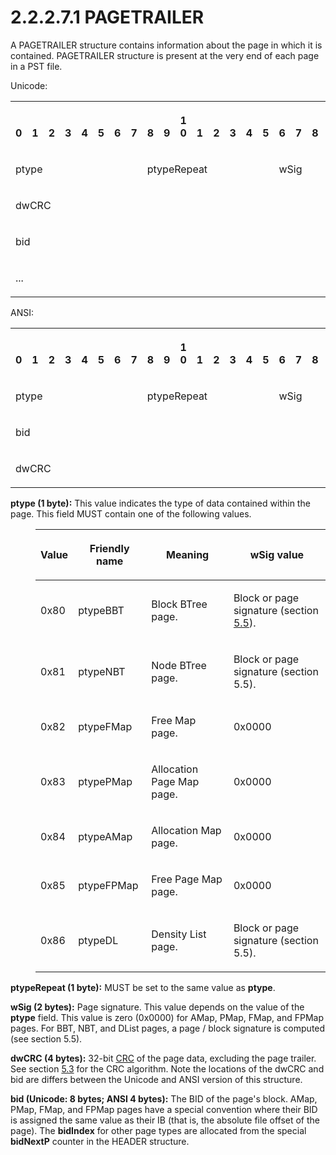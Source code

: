 <html dir="LTR" xmlns:mshelp="http://msdn.microsoft.com/mshelp" xmlns:ddue="http://ddue.schemas.microsoft.com/authoring/2003/5" xmlns:xlink="http://www.w3.org/1999/xlink" xmlns:tool="http://www.microsoft.com/tooltip">
    <head>
        <meta http-equiv="Content-Type" content="text/html; CHARSET=utf-8"></meta>
        <meta name="save" content="history"></meta>
        <title>2.2.2.7.1 PAGETRAILER</title>
        <xml>
            <mshelp:toctitle title="2.2.2.7.1 PAGETRAILER"></mshelp:toctitle>
            <mshelp:rltitle title="[MS-PST]: PAGETRAILER"></mshelp:rltitle>
            <mshelp:keyword index="A" term="f4ccb38a-930a-4db4-98df-a69c195926ba"></mshelp:keyword>
            <mshelp:attr name="DCSext.ContentType" value="open specification"></mshelp:attr>
            <mshelp:attr name="AssetID" value="f4ccb38a-930a-4db4-98df-a69c195926ba"></mshelp:attr>
            <mshelp:attr name="TopicType" value="kbRef"></mshelp:attr>
            <mshelp:attr name="DCSext.Title" value="[MS-PST]: PAGETRAILER" />
        </xml>
    </head>
    <body>
        <div id="header">
            <h1 class="heading">2.2.2.7.1 PAGETRAILER</h1>
        </div>
        <div id="mainSection">
            <div id="mainBody">
                <div id="allHistory" class="saveHistory"></div>
                <div id="sectionSection0" class="section" name="collapseableSection">
                    

<p>A PAGETRAILER structure contains information about the page
in which it is contained. PAGETRAILER structure is present at the very end of each page in a PST file.</p>

<p>Unicode:</p>

<table>
 <tr>
  <th><p><br>0</p></th>
  <th><p><br>1</p></th>
  <th><p><br>2</p></th>
  <th><p><br>3</p></th>
  <th><p><br>4</p></th>
  <th><p><br>5</p></th>
  <th><p><br>6</p></th>
  <th><p><br>7</p></th>
  <th><p><br>8</p></th>
  <th><p><br>9</p></th>
  <th><p>1<br>0</p></th>
  <th><p><br>1</p></th>
  <th><p><br>2</p></th>
  <th><p><br>3</p></th>
  <th><p><br>4</p></th>
  <th><p><br>5</p></th>
  <th><p><br>6</p></th>
  <th><p><br>7</p></th>
  <th><p><br>8</p></th>
  <th><p><br>9</p></th>
  <th><p>2<br>0</p></th>
  <th><p><br>1</p></th>
  <th><p><br>2</p></th>
  <th><p><br>3</p></th>
  <th><p><br>4</p></th>
  <th><p><br>5</p></th>
  <th><p><br>6</p></th>
  <th><p><br>7</p></th>
  <th><p><br>8</p></th>
  <th><p><br>9</p></th>
  <th><p>3<br>0</p></th>
  <th><p><br>1</p></th>
 </tr>
 <tr>
  <td colspan="8">
  <p>ptype</p>
  </td>
  <td colspan="8">
  <p>ptypeRepeat</p>
  </td>
  <td colspan="16">
  <p>wSig</p>
  </td>
 </tr>
 <tr>
  <td colspan="32">
  <p>dwCRC</p>
  </td>
 </tr>
 <tr>
  <td colspan="32">
  <p>bid</p>
  </td>
 </tr>
 <tr>
  <td colspan="32">
  <p>...</p>
  </td>
 </tr>
</table>

<p>ANSI:</p>

<table>
 <tr>
  <th><p><br>0</p></th>
  <th><p><br>1</p></th>
  <th><p><br>2</p></th>
  <th><p><br>3</p></th>
  <th><p><br>4</p></th>
  <th><p><br>5</p></th>
  <th><p><br>6</p></th>
  <th><p><br>7</p></th>
  <th><p><br>8</p></th>
  <th><p><br>9</p></th>
  <th><p>1<br>0</p></th>
  <th><p><br>1</p></th>
  <th><p><br>2</p></th>
  <th><p><br>3</p></th>
  <th><p><br>4</p></th>
  <th><p><br>5</p></th>
  <th><p><br>6</p></th>
  <th><p><br>7</p></th>
  <th><p><br>8</p></th>
  <th><p><br>9</p></th>
  <th><p>2<br>0</p></th>
  <th><p><br>1</p></th>
  <th><p><br>2</p></th>
  <th><p><br>3</p></th>
  <th><p><br>4</p></th>
  <th><p><br>5</p></th>
  <th><p><br>6</p></th>
  <th><p><br>7</p></th>
  <th><p><br>8</p></th>
  <th><p><br>9</p></th>
  <th><p>3<br>0</p></th>
  <th><p><br>1</p></th>
 </tr>
 <tr>
  <td colspan="8">
  <p>ptype</p>
  </td>
  <td colspan="8">
  <p>ptypeRepeat</p>
  </td>
  <td colspan="16">
  <p>wSig</p>
  </td>
 </tr>
 <tr>
  <td colspan="32">
  <p>bid</p>
  </td>
 </tr>
 <tr>
  <td colspan="32">
  <p>dwCRC</p>
  </td>
 </tr>
</table>

<p><b>ptype (1 byte):</b> This value indicates the type
of data contained within the page. This field MUST contain one of the following
values.</p>

<dl>
<dd>
<table>
 <thead>
  <tr>
   <th>
   <p>Value</p>
   </th>
   <th>
   <p>Friendly
   name</p>
   </th>
   <th>
   <p>Meaning</p>
   </th>
   <th>
   <p>wSig
   value</p>
   </th>
  </tr>
 </thead>
 <tr>
  <td>
  <p>0x80</p>
  </td>
  <td>
  <p>ptypeBBT</p>
  </td>
  <td>
  <p>Block
  BTree page.</p>
  </td>
  <td>
  <p>Block
  or page signature (section <a href="e700a913-9db5-46a4-ac76-37cabea823e1.htm">5.5</a>).</p>
  </td>
 </tr>
 <tr>
  <td>
  <p>0x81</p>
  </td>
  <td>
  <p>ptypeNBT</p>
  </td>
  <td>
  <p>Node
  BTree page.</p>
  </td>
  <td>
  <p>Block
  or page signature (section 5.5).</p>
  </td>
 </tr>
 <tr>
  <td>
  <p>0x82</p>
  </td>
  <td>
  <p>ptypeFMap</p>
  </td>
  <td>
  <p>Free
  Map page.</p>
  </td>
  <td>
  <p>0x0000</p>
  </td>
 </tr>
 <tr>
  <td>
  <p>0x83</p>
  </td>
  <td>
  <p>ptypePMap</p>
  </td>
  <td>
  <p>Allocation
  Page Map page.</p>
  </td>
  <td>
  <p>0x0000</p>
  </td>
 </tr>
 <tr>
  <td>
  <p>0x84</p>
  </td>
  <td>
  <p>ptypeAMap</p>
  </td>
  <td>
  <p>Allocation
  Map page.</p>
  </td>
  <td>
  <p>0x0000</p>
  </td>
 </tr>
 <tr>
  <td>
  <p>0x85</p>
  </td>
  <td>
  <p>ptypeFPMap</p>
  </td>
  <td>
  <p>Free
  Page Map page.</p>
  </td>
  <td>
  <p>0x0000</p>
  </td>
 </tr>
 <tr>
  <td>
  <p>0x86</p>
  </td>
  <td>
  <p>ptypeDL</p>
  </td>
  <td>
  <p>Density
  List page.</p>
  </td>
  <td>
  <p>Block
  or page signature (section 5.5).</p>
  </td>
 </tr>
</table>
</dd></dl>

<p><b>ptypeRepeat (1 byte):</b> MUST be set to the same
value as <b>ptype</b>.</p>

<p><b>wSig (2 bytes):</b> Page signature. This value
depends on the value of the <b>ptype</b> field. This value is zero (0x0000) for
AMap, PMap, FMap, and FPMap pages. For BBT, NBT, and DList pages, a page /
block signature is computed (see section 5.5).</p>

<p><b>dwCRC (4 bytes):</b> 32-bit <a href="08220cc9-69b1-4072-a2e7-2a0ff201d505.htm#gt_9cb45a36-92bb-4c14-b2fd-2ad7e2979bfd">CRC</a> of the page data,
excluding the page trailer. See section <a href="39c35207-130f-4d83-96f8-2b311a285a8f.htm">5.3</a> for the CRC algorithm.
Note the locations of the dwCRC and bid are differs between the Unicode and
ANSI version of this structure.</p>

<p><b>bid (Unicode: 8 bytes; ANSI 4 bytes):</b> The BID
of the page's block. AMap, PMap, FMap, and FPMap pages have a special
convention where their BID is assigned the same value as their IB (that is, the
absolute file offset of the page). The <b>bidIndex</b> for other page types are
allocated from the special <b>bidNextP</b> counter in the HEADER structure.</p>
                </div>
            </div>
        </div>
    </body>
</html>